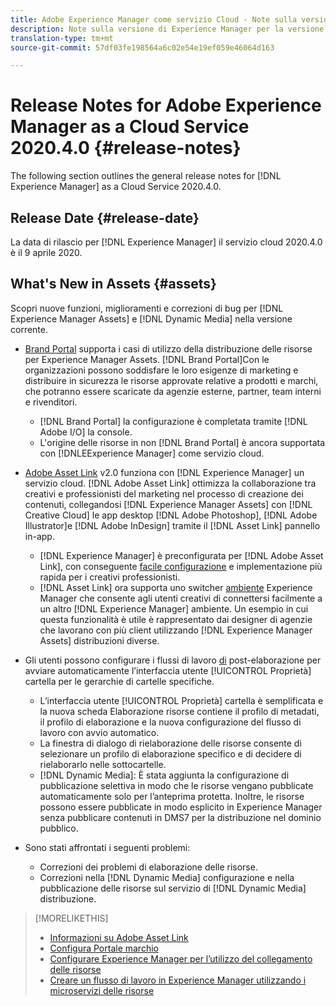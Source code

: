 ```yaml
---
title: Adobe Experience Manager come servizio Cloud - Note sulla versione 2020.4.0
description: Note sulla versione di Experience Manager per la versione 2020.4.0
translation-type: tm+mt
source-git-commit: 57df03fe198564a6c02e54e19ef059e46064d163

---
```



# Release Notes for Adobe Experience Manager as a Cloud Service 2020.4.0 {#release-notes}

The following section outlines the general release notes for [!DNL Experience Manager] as a Cloud Service 2020.4.0.

## Release Date {#release-date}

La data di rilascio per [!DNL Experience Manager] il servizio cloud 2020.4.0 è il 9 aprile 2020.

## What&#39;s New in Assets {#assets}

Scopri nuove funzioni, miglioramenti e correzioni di bug per [!DNL Experience Manager Assets] e [!DNL Dynamic Media] nella versione corrente.

* [Brand Portal](https://docs.adobe.com/content/help/en/experience-manager-brand-portal/using/home.html) supporta i casi di utilizzo della distribuzione delle risorse per Experience Manager Assets. [!DNL Brand Portal]Con le organizzazioni possono soddisfare le loro esigenze di marketing e distribuire in sicurezza le risorse approvate relative a prodotti e marchi, che potranno essere scaricate da agenzie esterne, partner, team interni e rivenditori.
   * [!DNL Brand Portal] la configurazione è completata tramite [!DNL Adobe I/O] la console.
   * L&#39;origine delle risorse in non [!DNL Brand Portal] è ancora supportata con [!DNLEExperience Manager] come servizio cloud.

* [Adobe Asset Link](https://helpx.adobe.com/it/enterprise/using/adobe-asset-link.html) v2.0 funziona con [!DNL Experience Manager] un servizio cloud. [!DNL Adobe Asset Link] ottimizza la collaborazione tra creativi e professionisti del marketing nel processo di creazione dei contenuti, collegandosi [!DNL Experience Manager Assets] con [!DNL Creative Cloud] le app desktop [!DNL Adobe Photoshop], [!DNL Adobe Illustrator]e [!DNL Adobe InDesign] tramite il [!DNL Asset Link] pannello in-app.
   * [!DNL Experience Manager] è preconfigurata per [!DNL Adobe Asset Link], con conseguente [facile configurazione](https://helpx.adobe.com/enterprise/using/configure-aem-assets-for-asset-link.html) e implementazione più rapida per i creativi professionisti.
   * [!DNL Asset Link] ora supporta uno switcher [ambiente](https://helpx.adobe.com/enterprise/using/manage-assets-using-adobe-asset-link.html#UseAdobeAssetLink) Experience Manager che consente agli utenti creativi di connettersi facilmente a un altro [!DNL Experience Manager] ambiente. Un esempio in cui questa funzionalità è utile è rappresentato dai designer di agenzie che lavorano con più client utilizzando [!DNL Experience Manager Assets] distribuzioni diverse.

* Gli utenti possono configurare i flussi di lavoro [di](/help/assets/asset-microservices-configure-and-use.md#post-processing-workflows) post-elaborazione per avviare automaticamente l’interfaccia utente [!UICONTROL Proprietà] cartella per le gerarchie di cartelle specifiche.
   * L’interfaccia utente [!UICONTROL Proprietà] cartella è semplificata e la nuova scheda Elaborazione  risorse contiene il profilo di metadati, il profilo di elaborazione e la nuova configurazione del flusso di lavoro con avvio automatico.
   * La finestra di dialogo di rielaborazione delle risorse consente di selezionare un profilo di elaborazione specifico e di decidere di rielaborarlo nelle sottocartelle.
   * [!DNL Dynamic Media]: È stata aggiunta la configurazione di pubblicazione selettiva in modo che le risorse vengano pubblicate automaticamente solo per l’anteprima protetta. Inoltre, le risorse possono essere pubblicate in modo esplicito in Experience Manager senza pubblicare contenuti in DMS7 per la distribuzione nel dominio pubblico.

* Sono stati affrontati i seguenti problemi:
   * Correzioni dei problemi di elaborazione delle risorse.
   * Correzioni nella [!DNL Dynamic Media] configurazione e nella pubblicazione delle risorse sul servizio di [!DNL Dynamic Media] distribuzione.

>[!MORELIKETHIS]
>
>* [Informazioni su Adobe Asset Link](https://www.adobe.com/creativecloud/business/enterprise/adobe-asset-link.html)
>* [Configura Portale marchio](https://docs.adobe.com/content/help/en/experience-manager-brand-portal/using/publish/configure-aem-assets-with-brand-portal.html)
>* [Configurare Experience Manager per l’utilizzo del collegamento delle risorse](https://helpx.adobe.com/enterprise/using/configure-aem-assets-for-asset-link.html)
>* [Creare un flusso di lavoro in Experience Manager utilizzando i microservizi delle risorse](https://docs.adobe.com/content/help/en/experience-manager-cloud-service/assets/manage/asset-microservices-configure-and-use.html#post-processing-workflows)

